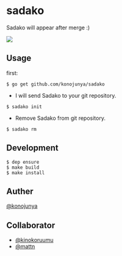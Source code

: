 # sadako

Sadako will appear after merge :)

![](https://raw.githubusercontent.com/konojunya/sadako/master/media/sadako.png)

## Usage

first:

```
$ go get github.com/konojunya/sadako
```

- I will send Sadako to your git repository.


```
$ sadako init
```

- Remove Sadako from git repository.

```
$ sadako rm
```

## Development

```
$ dep ensure
$ make build
$ make install
```

## Auther

[@konojunya](https://twitter.com/konojunya)

## Collaborator

- [@kinokoruumu](https://github.com/kinokoruumu)
- [@mattn](https://github.com/mattn)
